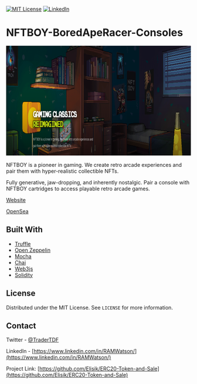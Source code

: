 


[![MIT License][license-shield]][license-url]
[![LinkedIn][linkedin-shield]][linkedin-url]



# NFTBOY-BoredApeRacer-Consoles


<p align="center">
  <img width="1080" height="300" src="/NFTBOY banner.png">
</p>


NFTBOY is a pioneer in gaming. We create retro arcade experiences and pair them with hyper-realistic collectible NFTs.

Fully generative, jaw-dropping, and inherently nostalgic. Pair a console with NFTBOY cartridges to access playable retro arcade games.

[Website](https://playnftboy.com/)

[OpenSea](https://opensea.io/collection/consoles-nftboy)








## Built With

* [Truffle](https://www.trufflesuite.com/)
* [Open Zeppelin](https://openzeppelin.com/)
* [Mocha](https://mochajs.org/)
* [Chai](https://www.chaijs.com/)
* [Web3js](https://web3js.readthedocs.io/en/v1.3.4/)
* [Solidity](https://docs.soliditylang.org/en/v0.8.6/)



  



  

<!-- LICENSE -->
## License

Distributed under the MIT License. See `LICENSE` for more information.



<!-- CONTACT -->
## Contact

Twitter - [@TraderTDF](https://twitter.com/TraderTDF)

LinkedIn - [https://www.linkedin.com/in/RAMWatson/](https://www.linkedin.com/in/RAMWatson/)

Project Link: [https://github.com/Elisik/ERC20-Token-and-Sale](https://github.com/Elisik/ERC20-Token-and-Sale)








<!-- MARKDOWN LINKS & IMAGES -->
<!-- https://www.markdownguide.org/basic-syntax/#reference-style-links -->
[license-shield]: https://img.shields.io/github/license/othneildrew/Best-README-Template.svg?style=for-the-badge
[license-url]: https://github.com/othneildrew/Best-README-Template/blob/master/LICENSE.txt
[linkedin-shield]: https://img.shields.io/badge/-LinkedIn-black.svg?style=for-the-badge&logo=linkedin&colorB=555
[linkedin-url]: https://www.linkedin.com/in/RAMWatson/
[product-screenshot]: screenshot.jpg

